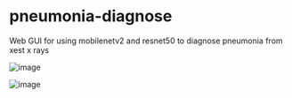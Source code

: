 # pneumonia-diagnose
 Web GUI for using mobilenetv2 and resnet50 to diagnose pneumonia from xest x rays

![image](https://github.com/KenzioDG/pneumonia-classification/assets/127408388/30c69cbc-8d90-4996-a8a0-05554aba1a40)

![image](https://github.com/KenzioDG/pneumonia-classification/assets/127408388/dbbe6fc4-f9e1-489e-aca4-0a65405b10a6)
